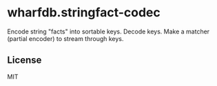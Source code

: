 # wharfdb.stringfact-codec
Encode string "facts" into sortable keys. Decode keys. Make a matcher (partial encoder) to stream through keys.

## License
MIT
